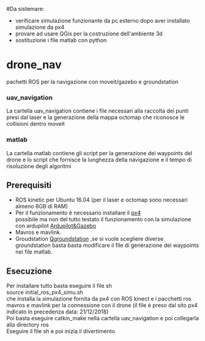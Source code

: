 #Da sistemare:
- verificare simulazione funzionante da pc esterno dopo aver installato simulazione da px4
- provare ad usare QGis per la costruzione dell'ambiente 3d
- sostituzione i file matlab con python 


# drone_nav
pachetti ROS per la navigazione con moveit/gazebo e groundstation

### uav_navigation
La cartella uav_navigation contiene i file necessari alla raccolta dei punti presi dal laser e la generazione della mappa octomap che riconosce le collisioni dentro moveit  

### matlab
La cartella matlab contiene gli script per la generazione dei waypoints del drone e lo script che fornisce la lunghezza della navigazione e il tempo di risoluzione degli algoritmi

## Prerequisiti
- ROS kinetic per Ubuntu 16.04 (per il laser  e octomap sono necessari almeno 8GB di RAM)
- Per il funzionamento è necessario installare il 
[px4](https://dev.px4.io/en/setup/dev_env_linux.html#jmavsimgazebo-simulation)  
possibile ma non del tutto testato il funzionamento con la simulazione con ardupilot
[Ardupilot&Gazebo](http://ardupilot.org/dev/docs/using-gazebo-simulator-with-sitl.html)  
- Mavros e mavlink.
- Groudstation
[Qgroundstation](http://qgroundcontrol.com/)
,se si vuole scegliere diverse groundstation basta basta modificare il file di generazione dei waypoints nei file matlab.

## Esecuzione
Per installare tutto basta eseguire il file sh  
source initial_ros_px4_simu.sh  
che installa la simulazione fornita da px4 con ROS kinect e i pacchetti ros mavros e mavlink per la connessione con il drone (il file è preso dal sito px4 indicato in precedenza data: 21/12/2018)  
Poi basta eseguire catkin_make nella cartella uav_navigation e poi collegarla alla directory ros  
Eseguire il file sh e poi inizia il divertimento
